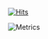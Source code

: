 [![Hits](https://hits.seeyoufarm.com/api/count/incr/badge.svg?url=https%3A%2F%2Fgithub.com%2Fjasleen101010&count_bg=%2379C83D&title_bg=%23555555&icon=&icon_color=%23E7E7E7&title=hits&edge_flat=false)](https://hits.seeyoufarm.com)

![Metrics](https://metrics.lecoq.io/jasleen101010?template=classic&base.repositories=0&base.metadata=0&languages=1&tweets=1&achievements=1&lines=1&notable=1&languages.limit=8&languages.colors=github&languages.threshold=0%25&achievements.threshold=C&achievements.secrets=true&achievements.limit=0&notable.repositories=false&tweets.attachments=false&tweets.limit=2&tweets.user=.user.twitter&config.timezone=Asia%2FCalcutta)
